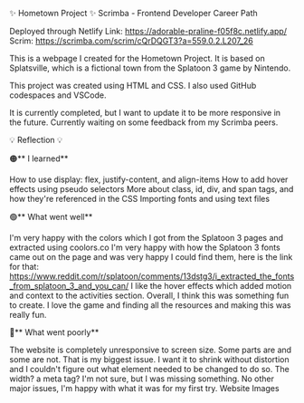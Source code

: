 ✨ Hometown Project ✨ Scrimba - Frontend Developer Career Path

Deployed through Netlify Link: https://adorable-praline-f05f8c.netlify.app/ Scrim: https://scrimba.com/scrim/cQrDQGT3?a=559.0.2.L207_26

This is a webpage I created for the Hometown Project. It is based on Splatsville, which is a fictional town from the Splatoon 3 game by Nintendo.

This project was created using HTML and CSS. I also used GitHub codespaces and VSCode.

It is currently completed, but I want to update it to be more responsive in the future. Currently waiting on some feedback from my Scrimba peers.

💡 Reflection 💡

🟠** I learned**

How to use display: flex, justify-content, and align-items
How to add hover effects using pseudo selectors
More about class, id, div, and span tags, and how they're referenced in the CSS
Importing fonts and using text files

🟢** What went well**

I'm very happy with the colors which I got from the Splatoon 3 pages and extracted using coolors.co
I'm very happy with how the Splatoon 3 fonts came out on the page and was very happy I could find them, here is the link for that: https://www.reddit.com/r/splatoon/comments/13dstg3/i_extracted_the_fonts_from_splatoon_3_and_you_can/
I like the hover effects which added motion and context to the activities section.
Overall, I think this was something fun to create. I love the game and finding all the resources and making this was really fun.

🔴** What went poorly**

The website is completely unresponsive to screen size. Some parts are and some are not. That is my biggest issue. I want it to shrink without distortion and I couldn't figure out what element needed to be changed to do so. The width? a meta tag? I'm not sure, but I was missing something.
No other major issues, I'm happy with what it was for my first try.
Website Images
